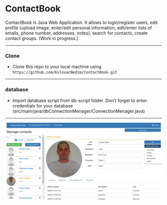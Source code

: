 # ContactBook

ContactBook is Java Web Application. It allows to login/register users, edit profile (upload image, enter/edit personal information, edit/enter lists of emails, phone number, addresses, notes), search for contacts, create contact groups.
(Work in progress.)

---

### Clone

- Clone this repo to your local machine using `https://github.com/KulovacNedim/ContactBook.git`

---

### database 

- Import database script from db-script folder. Don't forget to enter credentials for your database (src/main/java/dbConnectionMenager/ConnectionMenager.java)

---

<img src="pic.JPG" alt="pic.JPG">
